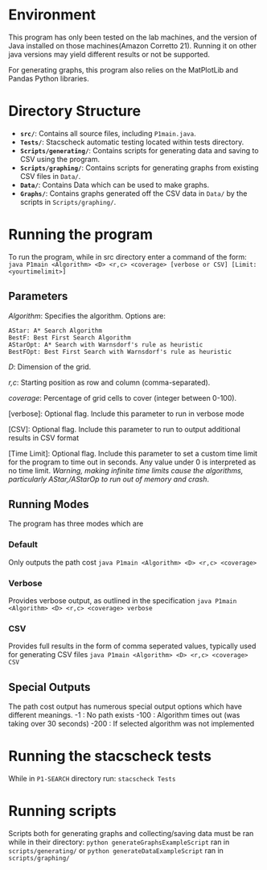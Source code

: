 # Environment
This program has only been tested on the lab machines, and the version of Java installed on those machines(Amazon Corretto 21).
Running it on other java versions may yield different results or not be supported. 

For generating graphs, this program also relies on the MatPlotLib and Pandas Python libraries. 

# Directory Structure

- **`src/`**: Contains all source files, including `P1main.java`.
- **`Tests/`**: Stacscheck automatic testing located within tests directory.
- **`Scripts/generating/`**: Contains scripts for generating data and saving to CSV using the program.
- **`Scripts/graphing/`**: Contains scripts for generating graphs from existing CSV files in `Data/`.
- **`Data/`**: Contains Data which can be used to make graphs.
- **`Graphs/`**: Contains graphs generated off the CSV data in `Data/` by the scripts in `Scripts/graphing/`.


# Running the program 
To run the program, while in src directory enter a command of the form: 
`java P1main <Algorithm> <D> <r,c> <coverage> [verbose or CSV] [Limit:<yourtimelimit>]`
## Parameters

*Algorithm*: Specifies the algorithm. Options are:

    AStar: A* Search Algorithm
    BestF: Best First Search Algorithm
    AStarOpt: A* Search with Warnsdorf's rule as heuristic
    BestFOpt: Best First Search with Warnsdorf's rule as heuristic

*D*: Dimension of the grid.

*r,c*: Starting position as row and column (comma-separated).

*coverage*: Percentage of grid cells to cover (integer between 0-100).

[verbose]: Optional flag. Include this parameter to run in verbose mode

[CSV]: Optional flag. Include this parameter to run to output additional results in CSV format

[Time Limit]: Optional flag. Include this parameter to set a custom time limit for the program to time out in seconds. Any value under 0 is interpreted as no time limit. *Warning, making infinite time limits cause the algorithms, particularly AStar,/AStarOp to run out of memory and crash*. 

## Running Modes
The program has three modes which are 
### Default
Only outputs the path cost
`java P1main <Algorithm> <D> <r,c> <coverage>`
### Verbose
Provides verbose output, as outlined in the specification
`java P1main <Algorithm> <D> <r,c> <coverage> verbose`
### CSV
Provides full results in the form of comma seperated values, typically used for generating CSV files
`java P1main <Algorithm> <D> <r,c> <coverage> CSV`
## Special Outputs
The path cost output has numerous special output options which have different meanings. 
    -1   : No path exists
    -100 : Algorithm times out (was taking over 30 seconds)
    -200 : If selected algorithm was not implemented


# Running the stacscheck tests
While in `P1-SEARCH` directory run:
`stacscheck Tests`

# Running scripts
Scripts both for generating graphs and collecting/saving data must be ran while in their directory:
`python generateGraphsExampleScript` ran in `scripts/generating/`
or
`python generateDataExampleScript` ran in `scripts/graphing/`










